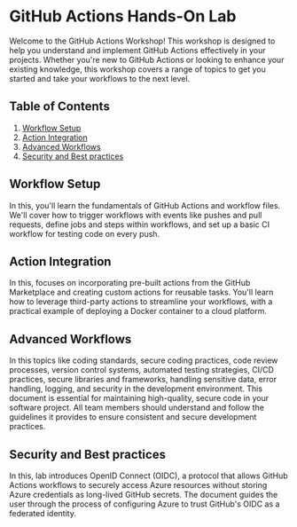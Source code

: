 # GitHub Actions Hands-On Lab

Welcome to the GitHub Actions Workshop! This workshop is designed to help you understand and implement GitHub Actions effectively in your projects. Whether you're new to GitHub Actions or looking to enhance your existing knowledge, this workshop covers a range of topics to get you started and take your workflows to the next level.

## Table of Contents

1. [Workflow Setup](#workflow-setup)
2. [Action Integration](#action-integration)
3. [Advanced Workflows](#advanced-workflows)
4. [Security and Best practices](#security-and-best-practices)

## Workflow Setup

In this, you'll learn the fundamentals of GitHub Actions and workflow files. We'll cover how to trigger workflows with events like pushes and pull requests, define jobs and steps within workflows, and set up a basic CI workflow for testing code on every push.

## Action Integration

In this, focuses on incorporating pre-built actions from the GitHub Marketplace and creating custom actions for reusable tasks. You'll learn how to leverage third-party actions to streamline your workflows, with a practical example of deploying a Docker container to a cloud platform.

## Advanced Workflows

In this topics like coding standards, secure coding practices, code review processes, version control systems, automated testing strategies, CI/CD practices, secure libraries and frameworks, handling sensitive data, error handling, logging, and security in the development environment. This document is essential for maintaining high-quality, secure code in your software project. All team members should understand and follow the guidelines it provides to ensure consistent and secure development practices.

## Security and Best practices

In this, lab introduces OpenID Connect (OIDC), a protocol that allows GitHub Actions workflows to securely access Azure resources without storing Azure credentials as long-lived GitHub secrets. The document guides the user through the process of configuring Azure to trust GitHub's OIDC as a federated identity.
